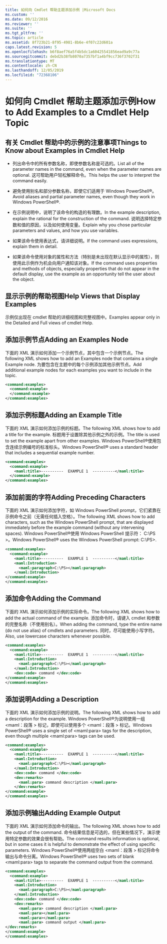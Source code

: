 ```yaml
---
title: 如何向 Cmdlet 帮助主题添加示例 |Microsoft Docs
ms.custom: ''
ms.date: 09/12/2016
ms.reviewer: ''
ms.suite: ''
ms.tgt_pltfrm: ''
ms.topic: article
ms.assetid: 8f723b21-8f95-4981-8b6e-4f07c22d601a
caps.latest.revision: 5
ms.openlocfilehash: b6f8aef76a5f4b5dc1a60425541856ead9a9c77a
ms.sourcegitcommit: debd2b38fb8070a7357bf1a4bf9cc736f3702f31
ms.translationtype: MT
ms.contentlocale: zh-CN
ms.lasthandoff: 12/05/2019
ms.locfileid: "72368106"
---
```

# <a name="how-to-add-examples-to-a-cmdlet-help-topic"></a><span data-ttu-id="4b159-102">如何向 Cmdlet 帮助主题添加示例</span><span class="sxs-lookup"><span data-stu-id="4b159-102">How to Add Examples to a Cmdlet Help Topic</span></span>

## <a name="things-to-know-about-examples-in-cmdlet-help"></a><span data-ttu-id="4b159-103">有关 Cmdlet 帮助中的示例的注意事项</span><span class="sxs-lookup"><span data-stu-id="4b159-103">Things to Know about Examples in Cmdlet Help</span></span>

- <span data-ttu-id="4b159-104">列出命令中的所有参数名称，即使参数名称是可选的。</span><span class="sxs-lookup"><span data-stu-id="4b159-104">List all of the parameter names in the command, even when the parameter names are optional.</span></span> <span data-ttu-id="4b159-105">这可帮助用户轻松解释命令。</span><span class="sxs-lookup"><span data-stu-id="4b159-105">This helps the user to interpret the command easily.</span></span>

- <span data-ttu-id="4b159-106">避免使用别名和部分参数名称，即使它们适用于 Windows PowerShell®。</span><span class="sxs-lookup"><span data-stu-id="4b159-106">Avoid aliases and partial parameter names, even though they work in Windows PowerShell®.</span></span>

- <span data-ttu-id="4b159-107">在示例说明中，说明了该命令的构造的有理数。</span><span class="sxs-lookup"><span data-stu-id="4b159-107">In the example description, explain the rational for the construction of the command.</span></span> <span data-ttu-id="4b159-108">说明选择特定参数和值的原因，以及如何使用变量。</span><span class="sxs-lookup"><span data-stu-id="4b159-108">Explain why you chose particular parameters and values, and how you use variables.</span></span>

- <span data-ttu-id="4b159-109">如果该命令使用表达式，请详细说明。</span><span class="sxs-lookup"><span data-stu-id="4b159-109">If the command uses expressions, explain them in detail.</span></span>

- <span data-ttu-id="4b159-110">如果该命令使用对象的属性和方法（特别是未出现在默认显示中的属性），则使用此示例作为机会向用户通知该对象。</span><span class="sxs-lookup"><span data-stu-id="4b159-110">If the command uses properties and methods of objects, especially properties that do not appear in the default display, use the example as an opportunity tell the user about the object.</span></span>

## <a name="help-views-that-display-examples"></a><span data-ttu-id="4b159-111">显示示例的帮助视图</span><span class="sxs-lookup"><span data-stu-id="4b159-111">Help Views that Display Examples</span></span>

<span data-ttu-id="4b159-112">示例仅出现在 cmdlet 帮助的详细视图和完整视图中。</span><span class="sxs-lookup"><span data-stu-id="4b159-112">Examples appear only in the Detailed and Full views of cmdlet Help.</span></span>

## <a name="adding-an-examples-node"></a><span data-ttu-id="4b159-113">添加示例节点</span><span class="sxs-lookup"><span data-stu-id="4b159-113">Adding an Examples Node</span></span>

<span data-ttu-id="4b159-114">下面的 XML 演示如何添加一个示例节点，其中包含一个示例节点。</span><span class="sxs-lookup"><span data-stu-id="4b159-114">The following XML shows how to add an Examples node that contains a single Example node.</span></span> <span data-ttu-id="4b159-115">为要包含在主题中的每个示例添加其他示例节点。</span><span class="sxs-lookup"><span data-stu-id="4b159-115">Add additional example nodes for each examples you want to include in the topic.</span></span>

```xml
<command:examples>
  <command:example>
  </command:example>
</command:examples>
```

## <a name="adding-an-example-title"></a><span data-ttu-id="4b159-116">添加示例标题</span><span class="sxs-lookup"><span data-stu-id="4b159-116">Adding an Example Title</span></span>

<span data-ttu-id="4b159-117">下面的 XML 演示如何添加示例的标题。</span><span class="sxs-lookup"><span data-stu-id="4b159-117">The following XML shows how to add a title for the example.</span></span> <span data-ttu-id="4b159-118">标题用于设置除其他示例之外的示例。</span><span class="sxs-lookup"><span data-stu-id="4b159-118">The title is used to set the example apart from other examples.</span></span> <span data-ttu-id="4b159-119">Windows PowerShell®使用包含连续示例编号的标准标头。</span><span class="sxs-lookup"><span data-stu-id="4b159-119">Windows PowerShell® uses a standard header that includes a sequential example number.</span></span>

```xml
<command:examples>
  <command:example>
    <maml:title>----------  EXAMPLE 1  ----------</maml:title>
  </command:example>
</command:examples>
```

## <a name="adding-preceding-characters"></a><span data-ttu-id="4b159-120">添加前面的字符</span><span class="sxs-lookup"><span data-stu-id="4b159-120">Adding Preceding Characters</span></span>

<span data-ttu-id="4b159-121">下面的 XML 演示如何添加字符，如 Windows PowerShell prompt，它们紧靠在示例命令之前（无需任何插入空格）。</span><span class="sxs-lookup"><span data-stu-id="4b159-121">The following XML shows how to add characters, such as the Windows PowerShell prompt, that are displayed immediately before the example command (without any intervening spaces).</span></span> <span data-ttu-id="4b159-122">Windows PowerShell®使用 Windows PowerShell 提示符： C:\PS >。</span><span class="sxs-lookup"><span data-stu-id="4b159-122">Windows PowerShell® uses the Windows PowerShell prompt: C:\PS>.</span></span>

```xml
<command:examples>
  <command:example>
    <maml:title>----------  EXAMPLE 1  ----------</maml:title>
    <maml:Introduction>
      <maml:paragraph>C:\PS></maml:paragraph>
    </maml:Introduction>
</command:example>
</command:examples>
```

## <a name="adding-the-command"></a><span data-ttu-id="4b159-123">添加命令</span><span class="sxs-lookup"><span data-stu-id="4b159-123">Adding the Command</span></span>

<span data-ttu-id="4b159-124">下面的 XML 演示如何添加示例的实际命令。</span><span class="sxs-lookup"><span data-stu-id="4b159-124">The following XML shows how to add the actual command of the example.</span></span> <span data-ttu-id="4b159-125">添加命令时，请键入 cmdlet 和参数的完整名称（不使用别名）。</span><span class="sxs-lookup"><span data-stu-id="4b159-125">When adding the command, type the entire name (do not use alias) of cmdlets and parameters.</span></span> <span data-ttu-id="4b159-126">同时，尽可能使用小写字符。</span><span class="sxs-lookup"><span data-stu-id="4b159-126">Also, use lowercase characters whenever possible.</span></span>

```xml
<command:examples>
  <command:example>
    <maml:title>----------  EXAMPLE 1  ----------</maml:title>
    <maml:Introduction>
      <maml:paragraph>C:\PS></maml:paragraph>
    </maml:Introduction>
    <dev:code> command </dev:code>
</command:example>
</command:examples>
```

## <a name="adding-a-description"></a><span data-ttu-id="4b159-127">添加说明</span><span class="sxs-lookup"><span data-stu-id="4b159-127">Adding a Description</span></span>

<span data-ttu-id="4b159-128">下面的 XML 演示如何添加示例的说明。</span><span class="sxs-lookup"><span data-stu-id="4b159-128">The following XML shows how to add a description for the example.</span></span> <span data-ttu-id="4b159-129">Windows PowerShell®为说明使用一组 \<maml：段落 > 标记，即使可以使用多个 \<maml：段落 > 标记。</span><span class="sxs-lookup"><span data-stu-id="4b159-129">Windows PowerShell® uses a single set of \<maml:para> tags for the description, even though multiple \<maml:para> tags can be used.</span></span>

```xml
<command:examples>
  <command:example>
    <maml:title>----------  EXAMPLE 1  ----------</maml:title>
    <maml:Introduction>
      <maml:paragraph>C:\PS></maml:paragraph>
    </maml:Introduction>
    <dev:code> command </dev:code>
    <dev:remarks>
      <maml:para> command description </maml:para>
    </dev:remarks>
</command:example>
</command:examples>
```

## <a name="adding-example-output"></a><span data-ttu-id="4b159-130">添加示例输出</span><span class="sxs-lookup"><span data-stu-id="4b159-130">Adding Example Output</span></span>

<span data-ttu-id="4b159-131">下面的 XML 演示如何添加命令的输出。</span><span class="sxs-lookup"><span data-stu-id="4b159-131">The following XML shows how to add the output of the command.</span></span> <span data-ttu-id="4b159-132">命令结果信息是可选的，但在某些情况下，演示使用特定参数的效果会很有帮助。</span><span class="sxs-lookup"><span data-stu-id="4b159-132">The command results information is optional, but in some cases it is helpful to demonstrate the effect of using specific parameters.</span></span> <span data-ttu-id="4b159-133">Windows PowerShell®使用两组空白 \<maml：段落 > 标记将命令输出与命令分离。</span><span class="sxs-lookup"><span data-stu-id="4b159-133">Windows PowerShell® uses two sets of blank \<maml:para> tags to separate the command output from the command.</span></span>

```xml
<command:examples>
  <command:example>
    <maml:title>----------  EXAMPLE 1  ----------</maml:title>
    <maml:Introduction>
      <maml:paragraph>C:\PS></maml:paragraph>
    </maml:Introduction>
    <dev:code> command </dev:code>
    <dev:remarks>
      <maml:para> command description </maml:para>
      <maml:para></maml:para>
      <maml:para></maml:para>
      <maml:para> command output </maml:para>
</dev:remarks>
</command:example>
</command:examples>
```
